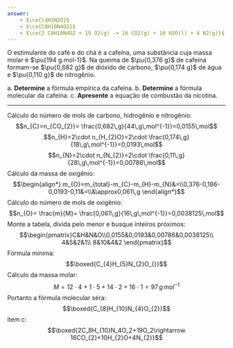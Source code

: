 ```yaml
---
answer:
    - $\ce{C4H5N2O}$
    - $\ce{C8H10N4O2}$
    - $\ce{2 C8H10N4O2 + 19 O2(g) -> 16 CO2(g) + 10 H2O(l) + 4 N2(g)}$
---
```


O estimulante do café e do chá é a cafeína, uma substância cuja massa molar é $\pu{194 g.mol-1}$. Na queima de $\pu{0,376 g}$ de cafeína formam-se $\pu{0,682 g}$ de dióxido de carbono, $\pu{0,174 g}$ de água e $\pu{0,110 g}$ de nitrogênio. 

a. **Determine** a fórmula empírica da cafeína.
b. **Determine** a fórmula molecular da cafeína.
c. **Apresente** a equação de combustão da nicotina.

---

Cálculo do número de mols de carbono, hidrogênio e nitrogênio:
$$n_{C}=n_{CO_{2}}= \frac{0,682\,g}{44\,g\,mol^{-1}}=0,0155\,mol$$
$$n_{H}=2\cdot n_{H_{2}O}=2\cdot \frac{0,174\,g}{18\,g\,mol^{-1}}=0,0193\,mol$$
$$n_{N}=2\cdot n_{N_{2}}=2\cdot \frac{0,11\,g}{28\,g\,mol^{-1}}=0,00786\,mol$$
Cálculo da massa de oxigênio:
$$\begin{align*}
m_{O}=m_{total}-m_{C}-m_{H}-m_{N}&=\\0,376-0,186-0,0193-0,11&=\\&\approx0,061\,g
\end{align*}$$
Cálculo do número de mols de oxigênio:
$$n_{O}= \frac{m}{M}= \frac{0,061\,g}{16\,g\,mol^{-1}}=0,0038125\,mol$$
Monte a tabela, divida pelo menor e busque inteiros próximos:
$$\begin{pmatrix}C&H&N&O\\0,0155&0,0193&0,00786&0,0038125\\ 4&5&2&1\\ 8&10&4&2 \end{pmatrix}$$
Fórmula mínima:
$$\boxed{C_{4}H_{5}N_{2}O_{}}$$
Cálculo da massa molar:
$$M=12\cdot4+1\cdot5+14\cdot2+16\cdot1=97\,g\,mol^{-1}$$
Portanto a fórmula molecular séra:
$$\boxed{C_{8}H_{10}N_{4}O_{2}}$$
item c:
$$\boxed{2C_8H_{10}N_4O_2+19O_2\rightarrow 16CO_{2}+10H_{2}O+4N_{2}}$$

